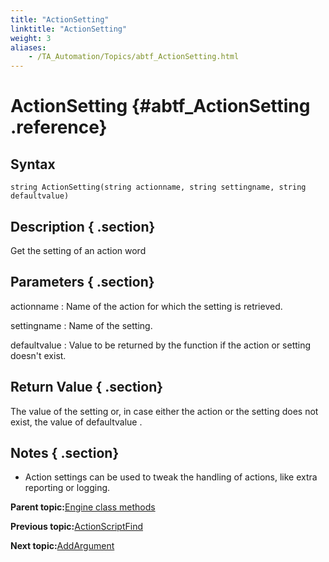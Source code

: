 ```yaml
--- 
title: "ActionSetting"
linktitle: "ActionSetting"
weight: 3
aliases: 
    - /TA_Automation/Topics/abtf_ActionSetting.html
---
```

# ActionSetting {#abtf_ActionSetting .reference}

## Syntax

`string ActionSetting(string actionname, string settingname, string defaultvalue)`

## Description { .section}

Get the setting of an action word

## Parameters { .section}

actionname
:   Name of the action for which the setting is retrieved.

settingname
:   Name of the setting.

defaultvalue
:   Value to be returned by the function if the action or setting doesn't exist.

## Return Value { .section}

The value of the setting or, in case either the action or the setting does not exist, the value of defaultvalue .

## Notes { .section}

-   Action settings can be used to tweak the handling of actions, like extra reporting or logging.

**Parent topic:**[Engine class methods](../../TA_Automation/Topics/abtf_Engine_classes.html)

**Previous topic:**[ActionScriptFind](../../TA_Automation/Topics/abtf_ActionScriptFind.html)

**Next topic:**[AddArgument](../../TA_Automation/Topics/abtf_AddArgument.html)

